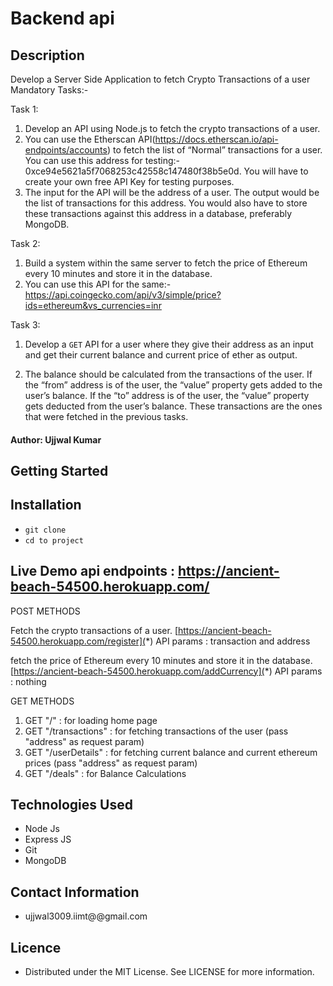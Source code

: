 # Backend api

## Description

Develop a Server Side Application to fetch Crypto Transactions of a user
Mandatory Tasks:-

Task 1:
1. Develop an API using Node.js to fetch the crypto transactions of a user.
2. You can use the Etherscan API(https://docs.etherscan.io/api-endpoints/accounts) to
fetch the list of “Normal” transactions for a user. You can use this address for testing:-
0xce94e5621a5f7068253c42558c147480f38b5e0d. You will have to create your own
free API Key for testing purposes.
3. The input for the API will be the address of a user. The output would be the list of
transactions for this address. You would also have to store these transactions against
this address in a database, preferably MongoDB.

Task 2:
1. Build a system within the same server to fetch the price of Ethereum every 10
minutes and store it in the database.
2. You can use this API for the same:-
https://api.coingecko.com/api/v3/simple/price?ids=ethereum&vs_currencies=inr

Task 3:
1. Develop a `GET` API for a user where they give their address as an input and get
their current balance and current price of ether as output.

2. The balance should be calculated from the transactions of the user. If the “from”
address is of the user, the “value” property gets added to the user’s balance. If the
“to” address is of the user, the “value” property gets deducted from the user’s
balance. These transactions are the ones that were fetched in the previous tasks.
#### Author: **Ujjwal Kumar**


## Getting Started
## Installation
* `git clone ` 
* `cd to project`

## Live Demo api endpoints  : https://ancient-beach-54500.herokuapp.com/
POST METHODS

Fetch the crypto transactions of a user.
[https://ancient-beach-54500.herokuapp.com/register](*) API params : transaction and address

fetch the price of Ethereum every 10 minutes and store it in the database.
[https://ancient-beach-54500.herokuapp.com/addCurrency](*) API params : nothing


GET METHODS

1. GET "/" : for loading home page
2. GET "/transactions" : for fetching transactions of
   the user (pass "address" as request param)
3. GET "/userDetails" : for fetching current balance
   and current ethereum prices (pass "address" as request param)
4. GET "/deals" : for Balance Calculations



## Technologies Used
* Node Js
* Express JS
* Git 
* MongoDB

## Contact Information
* ujjwal3009.iimt@@gmail.com

## Licence
* Distributed under the MIT License. See LICENSE for more information.

